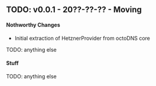 ## TODO: v0.0.1 - 20??-??-?? - Moving

#### Nothworthy Changes

* Initial extraction of HetznerProvider from octoDNS core

TODO: anything else

#### Stuff

TODO: anything else
